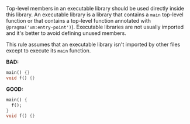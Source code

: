 Top-level members in an executable library should be used directly inside this
library.  An executable library is a library that contains a `main` top-level
function or that contains a top-level function annotated with
`@pragma('vm:entry-point')`).  Executable libraries are not usually imported
and it's better to avoid defining unused members.

This rule assumes that an executable library isn't imported by other files
except to execute its `main` function.

**BAD:**

```dart
main() {}
void f() {}
```

**GOOD:**

```dart
main() {
  f();
}
void f() {}
```

